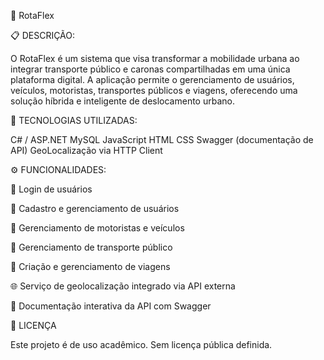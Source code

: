 📌 RotaFlex

📋 DESCRIÇÃO:

O RotaFlex é um sistema que visa transformar a mobilidade urbana ao integrar transporte público e caronas compartilhadas em uma única plataforma digital. A aplicação permite o gerenciamento de usuários, veículos, motoristas, transportes públicos e viagens, oferecendo uma solução híbrida e inteligente de deslocamento urbano.

🚀 TECNOLOGIAS UTILIZADAS:

C# / ASP.NET MySQL JavaScript HTML CSS Swagger (documentação de API) GeoLocalização via HTTP Client

⚙️ FUNCIONALIDADES:

🔐 Login de usuários

👤 Cadastro e gerenciamento de usuários

🚗 Gerenciamento de motoristas e veículos

🚌 Gerenciamento de transporte público

📍 Criação e gerenciamento de viagens

🌐 Serviço de geolocalização integrado via API externa

📑 Documentação interativa da API com Swagger

📄 LICENÇA

Este projeto é de uso acadêmico. Sem licença pública definida.
